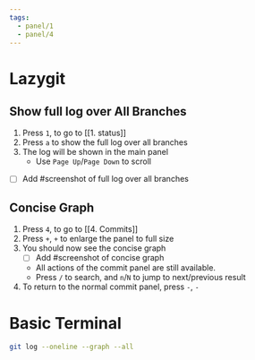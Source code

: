 ```yaml
---
tags:
  - panel/1
  - panel/4
---
```

# Lazygit
## Show full log over All Branches
1. Press `1`, to go to [[1. status]]
2. Press `a` to show the full log over all branches
3. The log will be shown in the main panel
    - Use `Page Up`/`Page Down` to scroll

- [ ] Add #screenshot of full log over all branches

## Concise Graph
1. Press `4`, to go to [[4. Commits]]
2. Press `+`, `+` to enlarge the panel to full size
3. You should now see the concise graph
    - [ ] Add #screenshot of concise graph
    - All actions of the commit panel are still available.
    - Press `/` to search, and `n`/`N` to jump to next/previous result
4. To return to the normal commit panel, press `-`, `-`

# Basic Terminal
```bash
git log --oneline --graph --all
```
